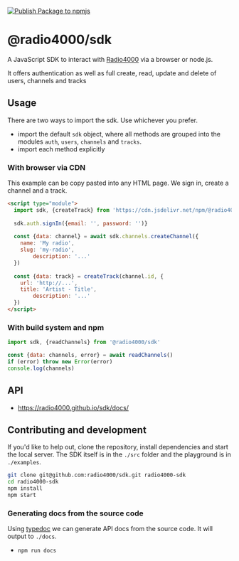 [![Publish Package to npmjs](https://github.com/radio4000/sdk/actions/workflows/publish-to-npm-registry.yml/badge.svg)](https://github.com/radio4000/sdk/actions/workflows/publish-to-npm-registry.yml)

# @radio4000/sdk

A JavaScript SDK to interact with [Radio4000](https://radio4000.com) via a browser or node.js.  

It offers authentication as well as full create, read, update and delete of users, channels and tracks

## Usage 

There are two ways to import the sdk. Use whichever you prefer.

- import the default `sdk` object, where all methods are grouped into the modules `auth`, `users`, `channels` and `tracks`.
- import each method explicitly

### With browser via CDN

This example can be copy pasted into any HTML page. We sign in, create a channel and a track.

```html
<script type="module">
  import sdk, {createTrack} from 'https://cdn.jsdelivr.net/npm/@radio4000/sdk'
	
  sdk.auth.signIn({email: '', password: '')}
	
  const {data: channel} = await sdk.channels.createChannel({
    name: 'My radio',
    slug: 'my-radio',
		description: '...'
  })
	
  const {data: track} = createTrack(channel.id, {
    url: 'http://...',
    title: 'Artist - Title',
		description: '...'
  })
</script>
```

### With build system and npm

```js
import sdk, {readChannels} from '@radio4000/sdk'

const {data: channels, error} = await readChannels()
if (error) throw new Error(error)
console.log(channels)
```

## API

- https://radio4000.github.io/sdk/docs/

## Contributing and development

If you'd like to help out, clone the repository, install dependencies and start the local server. The SDK itself is in the `./src` folder and the playground is in `./examples`.

```bash
git clone git@github.com:radio4000/sdk.git radio4000-sdk
cd radio4000-sdk
npm install
npm start
```

### Generating docs from the source code

Using [typedoc](https://github.com/TypeStrong/typedoc) we can generate API docs from the source code. It will output to `./docs`.

- `npm run docs`
